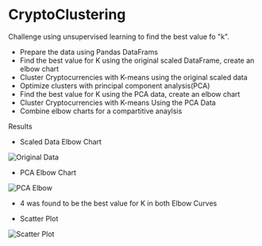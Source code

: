 # CryptoClustering

Challenge using unsupervised learning to find the best value fo "k".

* Prepare the data using Pandas DataFrams
* Find the best value for K using the original scaled DataFrame, create an elbow chart
*  Cluster Cryptocurrencies with K-means using the original scaled data
*  Optimize clusters with principal component analysis(PCA)
*  Find the best value for K using the PCA data, create an elbow chart
* Cluster Cryptocurrencies with K-means Using the PCA Data
* Combine elbow charts for a compartitive anaylsis


Results

* Scaled Data Elbow Chart

![Original Data](https://github.com/clangdon1023/CryptoClustering/assets/139593626/0365f359-8bf6-4d73-87a7-7bd2d6d97c42)

* PCA Elbow Chart

![PCA Elbow](https://github.com/clangdon1023/CryptoClustering/assets/139593626/abfe4a3f-772d-436c-8863-cb33831cb0e9)


* 4 was found to be the best value for K in both Elbow Curves

* Scatter Plot
  
![Scatter Plot](https://github.com/clangdon1023/CryptoClustering/assets/139593626/e5b1f650-f553-4a69-a06d-a653a1b5f582)
